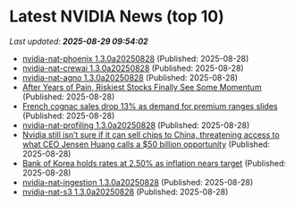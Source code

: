 # Latest NVIDIA News (top 10)
_Last updated: **2025-08-29 09:54:02**_

- [nvidia-nat-phoenix 1.3.0a20250828](https://pypi.org/project/nvidia-nat-phoenix/1.3.0a20250828/) (Published: 2025-08-28)
- [nvidia-nat-crewai 1.3.0a20250828](https://pypi.org/project/nvidia-nat-crewai/1.3.0a20250828/) (Published: 2025-08-28)
- [nvidia-nat-agno 1.3.0a20250828](https://pypi.org/project/nvidia-nat-agno/1.3.0a20250828/) (Published: 2025-08-28)
- [After Years of Pain, Riskiest Stocks Finally See Some Momentum](https://biztoc.com/x/2e496462c82e411a) (Published: 2025-08-28)
- [French cognac sales drop 13% as demand for premium ranges slides](https://biztoc.com/x/6bb3a364df913c8c) (Published: 2025-08-28)
- [nvidia-nat-profiling 1.3.0a20250828](https://pypi.org/project/nvidia-nat-profiling/1.3.0a20250828/) (Published: 2025-08-28)
- [Nvidia still isn’t sure if it can sell chips to China, threatening access to what CEO Jensen Huang calls a $50 billion opportunity](https://biztoc.com/x/60c55864a22c41db) (Published: 2025-08-28)
- [Bank of Korea holds rates at 2.50% as inflation nears target](https://biztoc.com/x/7a55a83fe8371e73) (Published: 2025-08-28)
- [nvidia-nat-ingestion 1.3.0a20250828](https://pypi.org/project/nvidia-nat-ingestion/1.3.0a20250828/) (Published: 2025-08-28)
- [nvidia-nat-s3 1.3.0a20250828](https://pypi.org/project/nvidia-nat-s3/1.3.0a20250828/) (Published: 2025-08-28)
